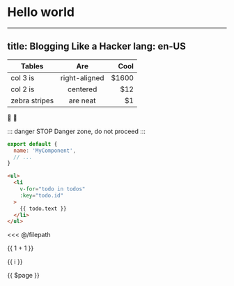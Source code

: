 # Hello world

---
title: Blogging Like a Hacker
lang: en-US
---


| Tables        |      Are      |  Cool |
| ------------- | :-----------: | ----: |
| col 3 is      | right-aligned | $1600 |
| col 2 is      |   centered    |   $12 |
| zebra stripes |   are neat    |    $1 |


:tada: :100:

::: danger STOP
Danger zone, do not proceed
:::


``` js
export default {
  name: 'MyComponent',
  // ...
}
```

``` html
<ul>
  <li
    v-for="todo in todos"
    :key="todo.id"
  >
    {{ todo.text }}
  </li>
</ul>
```

<<< @/filepath

{{ 1 + 1 }}

<span v-for="i in 3">{{ i }} </span>

{{ $page }}
